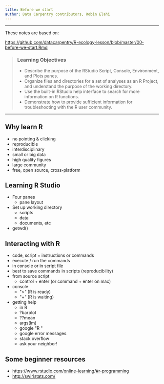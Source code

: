 ```yaml
---
title: Before we start
author: Data Carpentry contributors, Robin Elahi
---
```


------------

These notes are based on:

<https://github.com/datacarpentry/R-ecology-lesson/blob/master/00-before-we-start.Rmd>

> ### Learning Objectives
>
> * Describe the purpose of the RStudio Script, Console, Environment, and Plots
>   panes.
> * Organize files and directories for a set of analyses as an R
>   Project, and understand the purpose of the working directory.
> * Use the built-in RStudio help interface to search for more information on R
>   functions.
> * Demonstrate how to provide sufficient information for troubleshooting with the R user community.

------------

## Why learn R
  
  - no pointing & clicking
  - reproducible
  - interdisciplinary 
  - small or big data
  - high quality figures
  - large community
  - free, open source, cross-platform

## Learning R Studio

  - Four panes
    - pane layout
  - Set up working directory
    - scripts
    - data 
    - documents, etc
  - getwd()

## Interacting with R

  - code, script = instructions or commands
  - execute / run the commands
  - in console or in script file
  - best to save commands in scripts (reproducibility)
  - from source script
    - control + enter (or command + enter on mac)
  - console
    - ">" (R is ready)
    - "+" (R is waiting)
  - getting help
    - in R
    - ?barplot
    - ??mean
    - args(lm)
    - google "R <task> "
    - google error messages
    - stack overflow
    - ask your neighbor!

## Some beginner resources

  - <https://www.rstudio.com/online-learning/#r-programming>
  - <http://swirlstats.com/> 
  
